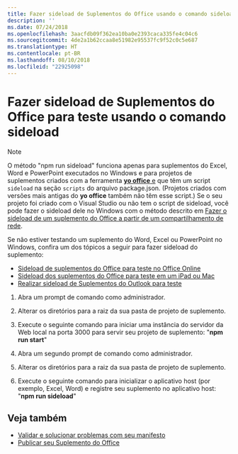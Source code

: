 ```yaml
---
title: Fazer sideload de Suplementos do Office usando o comando sideload
description: ''
ms.date: 07/24/2018
ms.openlocfilehash: 3aacfdb09f362ea10ba0e2393caca335fe4c04c6
ms.sourcegitcommit: 4de2a1b62ccaa8e51982e95537fc9f52c0c5e687
ms.translationtype: HT
ms.contentlocale: pt-BR
ms.lasthandoff: 08/10/2018
ms.locfileid: "22925098"
---
```

# <a name="sideload-office-add-ins-for-testing-using-the-sideload-command"></a>Fazer sideload de Suplementos do Office para teste usando o **comando sideload**
 >[!NOTE]
>O método "npm run sideload" funciona apenas para suplementos do Excel, Word e PowerPoint executados no Windows e para projetos de suplementos criados com a ferramenta [**yo office** e](https://github.com/OfficeDev/generator-office) que têm um script `sideload` na seção `scripts` do arquivo package.json. (Projetos criados com versões mais antigas do **yo office** também não têm esse script.) Se o seu projeto foi criado com o Visual Studio ou não tem o script de sideload, você pode fazer o sideload dele no Windows com o método descrito em [Fazer o sideload de um suplemento do Office a partir de um compartilhamento de rede](create-a-network-shared-folder-catalog-for-task-pane-and-content-add-ins.md).
>
> Se não estiver testando um suplemento do Word, Excel ou PowerPoint no Windows, confira um dos tópicos a seguir para fazer sideload do suplemento:
> 
> - [Sideload de suplementos do Office para teste no Office Online](sideload-office-add-ins-for-testing.md)
> - [Sideload dos suplementos do Office para teste em um iPad ou Mac](sideload-an-office-add-in-on-ipad-and-mac.md)
> - [Realizar sideload de Suplementos do Outlook para teste](https://docs.microsoft.com/outlook/add-ins/sideload-outlook-add-ins-for-testing)

1. Abra um prompt de comando como administrador.

2. Alterar os diretórios para a raiz da sua pasta de projeto de suplemento.

3. Execute o seguinte comando para iniciar uma instância do servidor da Web local na porta 3000 para servir seu projeto de suplemento: "**npm run start**"

4. Abra um segundo prompt de comando como administrador.

5. Alterar os diretórios para a raiz da sua pasta de projeto de suplemento.

6. Execute o seguinte comando para inicializar o aplicativo host (por exemplo, Excel, Word) e registre seu suplemento no aplicativo host: "**npm run sideload**"

## <a name="see-also"></a>Veja também

- [Validar e solucionar problemas com seu manifesto](troubleshoot-manifest.md)
- [Publicar seu Suplemento do Office](../publish/publish.md)